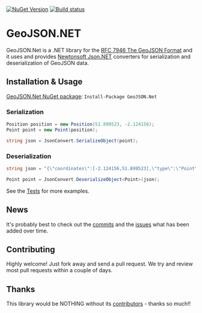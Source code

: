 [![NuGet Version](http://img.shields.io/nuget/v/GeoJSON.NET.svg?style=flat)](https://www.nuget.org/packages/GeoJSON.NET/) 
[![Build status](https://ci.appveyor.com/api/projects/status/n4q1opb6dod0hwac?svg=true)](https://ci.appveyor.com/project/matt-lethargic/geojson-net)

# GeoJSON.NET
GeoJSON.Net is a .NET library for the [RFC 7946 The GeoJSON Format](https://tools.ietf.org/html/rfc7946) and it uses and provides [Newtonsoft Json.NET](http://json.codeplex.com) converters for serialization and deserialization of GeoJSON data.


## Installation & Usage

[GeoJSON.Net NuGet package](https://www.nuget.org/packages/GeoJSON.Net/):
`Install-Package GeoJSON.Net`

### Serialization

```csharp
Position position = new Position(51.899523, -2.124156);
Point point = new Point(position);

string json = JsonConvert.SerializeObject(point);
```

### Deserialization

```csharp
string json = "{\"coordinates\":[-2.124156,51.899523],\"type\":\"Point\"}";

Point point = JsonConvert.DeserializeObject<Point>(json);
```

See the [Tests](https://github.com/GeoJSON-Net/GeoJSON.Net/tree/master/src/GeoJSON.Net.Tests) for more examples.


## News
It's probably best to check out the [commits](https://github.com/GeoJSON-Net/GeoJSON.Net/commits/master) 
and the [issues](https://github.com/GeoJSON-Net/GeoJSON.Net/issues) what has been added over time.

## Contributing
Highly welcome! Just fork away and send a pull request. We try and review most pull requests within a couple of days.

## Thanks
This library would be NOTHING without its [contributors](https://github.com/GeoJSON-Net/GeoJSON.Net/graphs/contributors) - thanks so much!!
